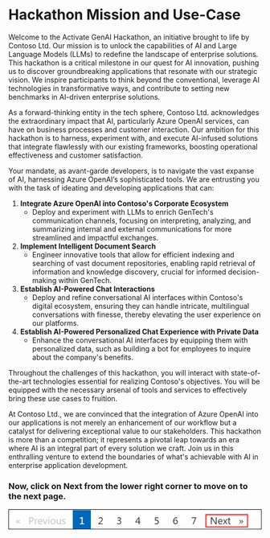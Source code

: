 # Hackathon Mission and Use-Case
Welcome to the Activate GenAI Hackathon, an initiative brought to life by Contoso Ltd. Our mission is to unlock the capabilities of AI and Large Language Models (LLMs) to redefine the landscape of enterprise solutions. This hackathon is a critical milestone in our quest for AI innovation, pushing us to discover groundbreaking applications that resonate with our strategic vision. We inspire participants to think beyond the conventional, leverage AI technologies in transformative ways, and contribute to setting new benchmarks in AI-driven enterprise solutions.

As a forward-thinking entity in the tech sphere, Contoso Ltd. acknowledges the extraordinary impact that AI, particularly Azure OpenAI services, can have on business processes and customer interaction. Our ambition for this hackathon is to harness, experiment with, and execute AI-infused solutions that integrate flawlessly with our existing frameworks, boosting operational effectiveness and customer satisfaction.

Your mandate, as avant-garde developers, is to navigate the vast expanse of AI, harnessing Azure OpenAI’s sophisticated tools. We are entrusting you with the task of ideating and developing applications that can:
1. **Integrate Azure OpenAI into Contoso's Corporate Ecosystem**
    - Deploy and experiment with LLMs to enrich GenTech's communication channels, focusing on interpreting, analyzing, and summarizing internal and external communications for more streamlined and impactful exchanges.
2. **Implement Intelligent Document Search**
    - Engineer innovative tools that allow for efficient indexing and searching of vast document repositories, enabling rapid retrieval of information and knowledge discovery, crucial for informed decision-making within GenTech.
3. **Establish AI-Powered Chat Interactions**
    -  Deploy and refine conversational AI interfaces within Contoso's digital ecosystem, ensuring they can handle intricate, multilingual conversations with finesse, thereby elevating the user experience on our platforms.
4. **Establish AI-Powered Personalized Chat Experience with Private Data**
    -  Enhance the conversational AI interfaces by equipping them with personalized data, such as building a bot for employees to inquire about the company's benefits.

Throughout the challenges of this hackathon, you will interact with state-of-the-art technologies essential for realizing Contoso's objectives. You will be equipped with the necessary arsenal of tools and services to effectively bring these use cases to fruition.

At Contoso Ltd., we are convinced that the integration of Azure OpenAI into our applications is not merely an enhancement of our workflow but a catalyst for delivering exceptional value to our stakeholders. This hackathon is more than a competition; it represents a pivotal leap towards an era where AI is an integral part of every solution we craft. Join us in this enthralling venture to extend the boundaries of what's achievable with AI in enterprise application development.

### Now, click on Next from the lower right corner to move on to the next page.

![](../media/nextpage(2).png)
